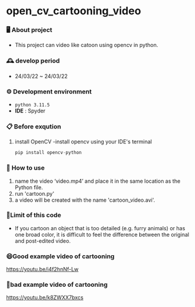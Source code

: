 # open_cv_cartooning_video


### 🖥 About project
- This project can video like catoon using opencv in python.

### 🕰 ️develop period
- 24/03/22   ~   24/03/22

### ⚙️ Development environment
- `python 3.11.5`
- **IDE** : Spyder

### 📋 Before exqution
 1. install OpenCV
-install opencv using your IDE's terminal
    ```python
    pip install opencv-python
    ```


### 📌 How to use

1. name the video ‘video.mp4’ and place it in the same location as the Python file.
2. run 'cartoon.py'
3. a video will be created with the name 'cartoon_video.avi'.

### 💬Limit of this code
- If you cartoon an object that is too detailed (e.g. furry animals) or has one broad color, it is difficult to feel the difference between the original and post-edited video.

### 😄Good example video of cartooning

https://youtu.be/i4f2hnNf-Lw

### 👿bad example video of cartooning

https://youtu.be/k8ZWXX7bxcs
